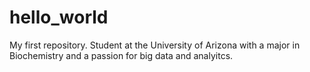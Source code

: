 # hello_world
My first repository. 
Student at the University of Arizona with a major in Biochemistry and a passion for big data and analyitcs.
